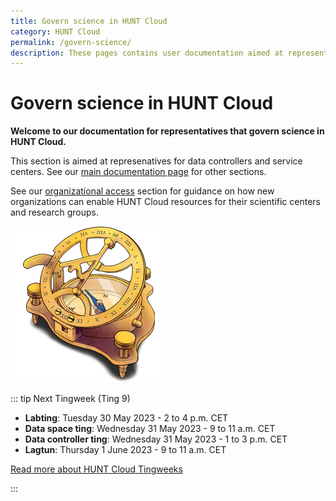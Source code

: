 ```yaml
---
title: Govern science in HUNT Cloud
category: HUNT Cloud
permalink: /govern-science/
description: These pages contains user documentation aimed at representatives that govern science in HUNT Cloud.
---
```


# Govern science in HUNT Cloud

**Welcome to our documentation for representatives that govern science in HUNT Cloud.**

This section is aimed at represenatives for data controllers and service centers. See our [main documentation page](/) for other sections.

See our [organizational access](/govern-science/organizational-access) section for guidance on how new organizations can enable HUNT Cloud resources for their scientific centers and research groups. 

!["Illustration of sundial compass in brass."](../images/hunt-cloud_compass_250.png)

::: tip Next Tingweek (Ting 9)

- **Labting**: Tuesday 30 May 2023 - 2 to 4 p.m. CET
- **Data space ting**: Wednesday 31 May 2023 - 9 to 11 a.m. CET
- **Data controller ting**: Wednesday 31 May 2023 - 1 to 3 p.m. CET
- **Lagtun**: Thursday 1 June 2023 - 9 to 11 a.m. CET

[Read more about HUNT Cloud Tingweeks](/govern-science/tingweek/)

:::



